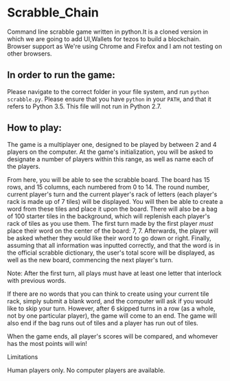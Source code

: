 # Scrabble_Chain
Command line scrabble game written in python.It is a cloned version in which we are going to add UI,Wallets for tezos to build a blockchain. Browser support as We're using Chrome and Firefox and I am not testing on other browsers.

## In order to run the game:
Please navigate to the correct folder in your file system, and run `python scrabble.py`.
Please ensure that you have `python` in your `PATH`, and that it refers to Python 3.5. This file will not run in Python 2.7.

## How to play:

The game is a multiplayer one, designed to be played by between 2 and 4 players on the computer.
At the game's initialization, you will be asked to designate a number of players within this range, as well as name each of the players.

From here, you will be able to see the scrabble board. The board has 15 rows, and 15 columns, each numbered from 0 to 14. 
The round number, current player's turn and the current player's rack of letters (each player's rack is made up of 7 tiles) will be displayed. You will then be able to create a word from these tiles and place it upon the board. There will also be a bag of 100 starter tiles in the background, which will replenish each player's rack of tiles as you use them. The first turn made by the first player *must* place their word on the center of the board: 7, 7. Afterwards, the player will be asked whether they would like their word to go down or right. Finally, assuming that all information was inputted correctly, and that the word is in the official scrabble dictionary, the user's total score will be displayed, as well as the new board, commencing the next player's turn.

Note: After the first turn, all plays must have at least one letter that interlock with previous words. 

If there are no words that you can think to create using your current tile rack, simply submit a blank word, and the computer will ask if you would like to skip your turn. However, after 6 skipped turns in a row (as a whole, not by one particular player), the game will come to an end. The game will also end if the bag runs out of tiles and a player has run out of tiles. 

When the game ends, all player's scores will be compared, and whomever has the most points will win!

Limitations

Human players only. No computer players are available.
